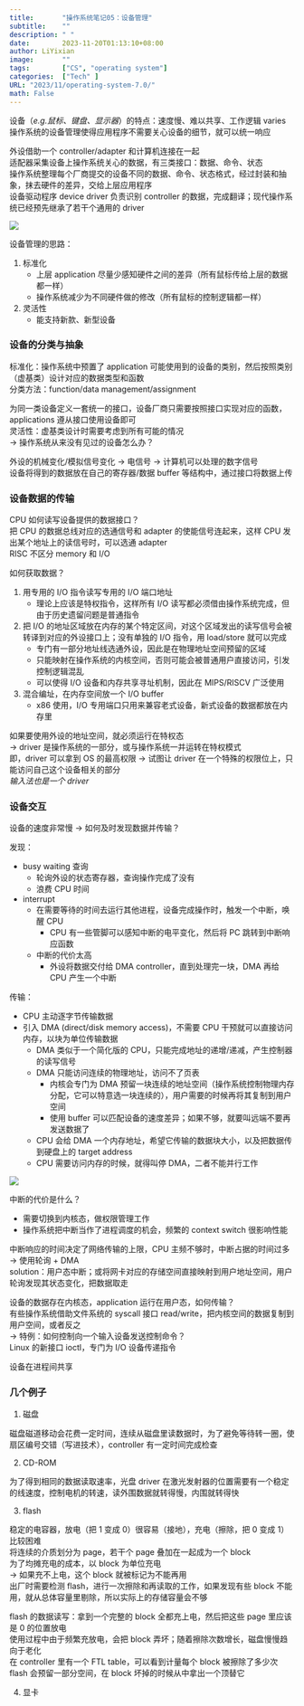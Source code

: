 ```yaml
---
title:       "操作系统笔记05：设备管理"
subtitle:    ""
description: " "
date:        2023-11-20T01:13:10+08:00
author: LiYixian
image:       ""
tags:        ["CS", "operating system"]
categories:  ["Tech" ]
URL: "2023/11/operating-system-7.0/"
math: False
---
```


设备（*e.g.鼠标、键盘、显示器*）的特点：速度慢、难以共享、工作逻辑 varies  
操作系统的设备管理使得应用程序不需要关心设备的细节，就可以统一响应

外设借助一个 controller/adapter 和计算机连接在一起  
适配器采集设备上操作系统关心的数据，有三类接口：数据、命令、状态  
操作系统整理每个厂商提交的设备不同的数据、命令、状态格式，经过封装和抽象，抹去硬件的差异，交给上层应用程序  
设备驱动程序 device driver 负责识别 controller 的数据，完成翻译；现代操作系统已经预先继承了若干个通用的 driver  

![](/img/设备管理结构.png)

设备管理的思路：
1. 标准化  
	- 上层 application 尽量少感知硬件之间的差异（所有鼠标传给上层的数据都一样）
	- 操作系统减少为不同硬件做的修改（所有鼠标的控制逻辑都一样）
2. 灵活性
	- 能支持新款、新型设备
### 设备的分类与抽象

标准化：操作系统中预置了 application 可能使用到的设备的类别，然后按照类别（虚基类）设计对应的数据类型和函数  
分类方法：function/data management/assignment  

为同一类设备定义一套统一的接口，设备厂商只需要按照接口实现对应的函数，applications 遵从接口使用设备即可  
灵活性：虚基类设计时需要考虑到所有可能的情况  
-> 操作系统从来没有见过的设备怎么办？  

外设的机械变化/模拟信号变化 -> 电信号 -> 计算机可以处理的数字信号  
设备将得到的数据放在自己的寄存器/数据 buffer 等结构中，通过接口将数据上传  
### 设备数据的传输

CPU 如何读写设备提供的数据接口？  
把 CPU 的数据总线对应的选通信号和 adapter 的使能信号连起来，这样 CPU 发出某个地址上的读信号时，可以选通 adapter  
RISC 不区分 memory 和 I/O  

如何获取数据？  
1. 用专用的 I/O 指令读写专用的 I/O 端口地址
	- 理论上应该是特权指令，这样所有 I/O 读写都必须借由操作系统完成，但由于历史遗留问题是普通指令
2. 把 I/O 的地址区域放在内存的某个特定区间，对这个区域发出的读写信号会被转译到对应的外设接口上；没有单独的 I/O 指令，用 load/store 就可以完成
	- 专门有一部分地址线选通外设，因此是在物理地址空间预留的区域
	- 只能映射在操作系统的内核空间，否则可能会被普通用户直接访问，引发控制逻辑混乱
	- 可以使得 I/O 设备和内存共享寻址机制，因此在 MIPS/RISCV 广泛使用
3. 混合编址，在内存空间放一个 I/O buffer
	- x86 使用，I/O 专用端口只用来兼容老式设备，新式设备的数据都放在内存里

如果要使用外设的地址空间，就必须运行在特权态  
-> driver 是操作系统的一部分，或与操作系统一并运转在特权模式  
即，driver 可以拿到 OS 的最高权限 -> 试图让 driver 在一个特殊的权限位上，只能访问自己这个设备相关的部分  
*输入法也是一个 driver*  

### 设备交互

设备的速度非常慢 -> 如何及时发现数据并传输？  

发现：  
- busy waiting 查询
	- 轮询外设的状态寄存器，查询操作完成了没有
	- 浪费 CPU 时间  
- interrupt
	- 在需要等待的时间去运行其他进程，设备完成操作时，触发一个中断，唤醒 CPU
		- CPU 有一些管脚可以感知中断的电平变化，然后将 PC 跳转到中断响应函数
	- 中断的代价太高
		- 外设将数据交付给 DMA controller，直到处理完一块，DMA 再给 CPU 产生一个中断

传输：  
- CPU 主动逐字节传输数据
- 引入 DMA (direct/disk memory access)，不需要 CPU 干预就可以直接访问内存，以块为单位传输数据
	- DMA 类似于一个简化版的 CPU，只能完成地址的递增/递减，产生控制器的读写信号
	- DMA 只能访问连续的物理地址，访问不了页表
		- 内核会专门为 DMA 预留一块连续的地址空间（操作系统控制物理内存分配，它可以特意选一块连续的），用户需要的时候再将其复制到用户空间
		- 使用 buffer 可以匹配设备的速度差异；如果不够，就要叫远端不要再发送数据了
	- CPU 会给 DMA 一个内存地址，希望它传输的数据块大小，以及把数据传到硬盘上的 target address
	- CPU 需要访问内存的时候，就得叫停 DMA，二者不能并行工作

![](/img/DMA.png)

中断的代价是什么？  
- 需要切换到内核态，做权限管理工作
- 操作系统把中断当作了进程调度的机会，频繁的 context switch 很影响性能

中断响应的时间决定了网络传输的上限，CPU 主频不够时，中断占据的时间过多  
-> 使用轮询 + DMA  
solution：用户态中断；或将网卡对应的存储空间直接映射到用户地址空间，用户轮询发现其状态变化，把数据取走  

设备的数据存在内核态，application 运行在用户态，如何传输？  
有些操作系统借助文件系统的 syscall 接口 read/write，把内核空间的数据复制到用户空间，或者反之  
-> 特例：如何控制向一个输入设备发送控制命令？  
Linux 的新接口 ioctl，专门为 I/O 设备传递指令  

设备在进程间共享  

### 几个例子

1. 磁盘

磁盘磁道移动会花费一定时间，连续从磁盘里读数据时，为了避免等待转一圈，使扇区编号交错（写进技术），controller 有一定时间完成检查  

2. CD-ROM

为了得到相同的数据读取速率，光盘 driver 在激光发射器的位置需要有一个稳定的线速度，控制电机的转速，读外围数据就转得慢，内围就转得快

3. flash

稳定的电容器，放电（把 1 变成 0）很容易（接地），充电（擦除，把 0 变成 1）比较困难  
将连续的介质划分为 page，若干个 page 叠加在一起成为一个 block  
为了均摊充电的成本，以 block 为单位充电  
-> 如果充不上电，这个 block 就被标记为不能再用  
出厂时需要检测 flash，进行一次擦除和再读取的工作，如果发现有些 block 不能用，就从总体容量里剔除，所以实际上的存储容量会不够

flash 的数据读写：拿到一个完整的 block 全都充上电，然后把这些 page 里应该是 0 的位置放电  
使用过程中由于频繁充放电，会把 block 弄坏；随着擦除次数增长，磁盘慢慢趋向于老化  
在 controller 里有一个 FTL table，可以看到计量每个 block 被擦除了多少次  
flash 会预留一部分空间，在 block 坏掉的时候从中拿出一个顶替它  

4. 显卡
